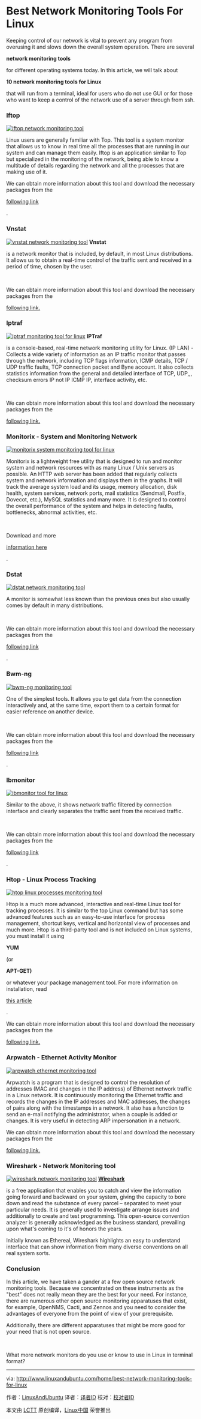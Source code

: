 Best Network Monitoring Tools For Linux
===============================


Keeping control of our network is vital to prevent any program from overusing it and slows down the overall system operation. There are several

**network monitoring tools**

for different operating systems today. In this article, we will talk about

**10 network monitoring tools for Linux**

that will run from a terminal, ideal for users who do not use GUI or for those who want to keep a control of the network use of a server through from ssh.

### Iftop

 [![iftop network monitoring tool](http://www.linuxandubuntu.com/uploads/2/1/1/5/21152474/iftop_orig.png)][2] 

Linux users are generally familiar with Top. This tool is a system monitor that allows us to know in real time all the processes that are running in our system and can manage them easily. Iftop is an application similar to Top but specialized in the monitoring of the network, being able to know a multitude of details regarding the network and all the processes that are making use of it.

We can obtain more information about this tool and download the necessary packages from the

[following link][3]

.

### Vnstat

 [![vnstat network monitoring tool](http://www.linuxandubuntu.com/uploads/2/1/1/5/21152474/editor/vnstat.png?1511885309)][4] **Vnstat**

is a network monitor that is included, by default, in most Linux distributions. It allows us to obtain a real-time control of the traffic sent and received in a period of time, chosen by the user.

​

We can obtain more information about this tool and download the necessary packages from the

[following link.][5]

### Iptraf

 [![iptraf monitoring tool for linux](http://www.linuxandubuntu.com/uploads/2/1/1/5/21152474/iptraf_orig.gif)][6] **IPTraf**

is a console-based, real-time network monitoring utility for Linux. (IP LAN) - Collects a wide variety of information as an IP traffic monitor that passes through the network, including TCP flags information, ICMP details, TCP / UDP traffic faults, TCP connection packet and Byne account. It also collects statistics information from the general and detailed interface of TCP, UDP,,, checksum errors IP not IP ICMP IP, interface activity, etc.

​

We can obtain more information about this tool and download the necessary packages from the

[following link.][7]

### Monitorix - System and Monitoring Network

 [![monitorix system monitoring tool for linux](http://www.linuxandubuntu.com/uploads/2/1/1/5/21152474/monitorix_orig.png)][8] 

Monitorix is a lightweight free utility that is designed to run and monitor system and network resources with as many Linux / Unix servers as possible. An HTTP web server has been added that regularly collects system and network information and displays them in the graphs. It will track the average system load and its usage, memory allocation, disk health, system services, network ports, mail statistics (Sendmail, Postfix, Dovecot, etc.), MySQL statistics and many more. It is designed to control the overall performance of the system and helps in detecting faults, bottlenecks, abnormal activities, etc.

​

Download and more

[information here][9]

.

### Dstat

 [![dstat network monitoring tool](http://www.linuxandubuntu.com/uploads/2/1/1/5/21152474/dstat_orig.png)][10] 

A monitor is somewhat less known than the previous ones but also usually comes by default in many distributions.

​

We can obtain more information about this tool and download the necessary packages from the

[following link][11]

.

### Bwm-ng

 [![bwm-ng monitoring tool](http://www.linuxandubuntu.com/uploads/2/1/1/5/21152474/bwm-ng_orig.png)][12] 

One of the simplest tools. It allows you to get data from the connection interactively and, at the same time, export them to a certain format for easier reference on another device.

​

We can obtain more information about this tool and download the necessary packages from the

[following link][13]

.

### Ibmonitor

 [![ibmonitor tool for linux](http://www.linuxandubuntu.com/uploads/2/1/1/5/21152474/ibmonitor_orig.jpg)][14] 

Similar to the above, it shows network traffic filtered by connection interface and clearly separates the traffic sent from the received traffic.

​

We can obtain more information about this tool and download the necessary packages from the

[following link​][15]

.

### Htop - Linux Process Tracking

 [![htop linux processes monitoring tool](http://www.linuxandubuntu.com/uploads/2/1/1/5/21152474/htop_orig.png)][16] 

Htop is a much more advanced, interactive and real-time Linux tool for tracking processes. It is similar to the top Linux command but has some advanced features such as an easy-to-use interface for process management, shortcut keys, vertical and horizontal view of processes and much more. Htop is a third-party tool and is not included on Linux systems, you must install it using

**YUM**

(or

**APT-GET)**

or whatever your package management tool. For more information on installation, read

[this article][17]

.

We can obtain more information about this tool and download the necessary packages from the

[following link.][18] 

### Arpwatch - Ethernet Activity Monitor

 [![arpwatch ethernet monitoring tool](http://www.linuxandubuntu.com/uploads/2/1/1/5/21152474/arpwatch_orig.png)][19] 

Arpwatch is a program that is designed to control the resolution of addresses (MAC and changes in the IP address) of Ethernet network traffic in a Linux network. It is continuously monitoring the Ethernet traffic and records the changes in the IP addresses and MAC addresses, the changes of pairs along with the timestamps in a network. It also has a function to send an e-mail notifying the administrator, when a couple is added or changes. It is very useful in detecting ARP impersonation in a network.

We can obtain more information about this tool and download the necessary packages from the

[following link.​][20]

### Wireshark - Network Monitoring tool

 [![wireshark network monitoring tool](http://www.linuxandubuntu.com/uploads/2/1/1/5/21152474/editor/how-to-use-wireshark_1.jpg?1512299583)][21] **[Wireshark][1]**

is a free application that enables you to catch and view the information going forward and backward on your system, giving the capacity to bore down and read the substance of every parcel – separated to meet your particular needs. It is generally used to investigate arrange issues and additionally to create and test programming. This open-source convention analyzer is generally acknowledged as the business standard, prevailing upon what's coming to it's of honors the years.

Initially known as Ethereal, Wireshark highlights an easy to understand interface that can show information from many diverse conventions on all real system sorts.

### Conclusion

​In this article, we have taken a gander at a few open source network monitoring tools. Because we concentrated on these instruments as the "best" does not really mean they are the best for your need. For instance, there are numerous other open source monitoring apparatuses that exist, for example, OpenNMS, Cacti, and Zennos and you need to consider the advantages of everyone from the point of view of your prerequisite.

Additionally, there are different apparatuses that might be more good for your need that is not open source. 

​

What more network monitors do you use or know to use in Linux in terminal format?

--------------------------------------------------------------------------------

via: http://www.linuxandubuntu.com/home/best-network-monitoring-tools-for-linux

作者：[​​LinuxAndUbuntu][a]
译者：[译者ID](https://github.com/译者ID)
校对：[校对者ID](https://github.com/校对者ID)

本文由 [LCTT](https://github.com/LCTT/TranslateProject) 原创编译，[Linux中国](https://linux.cn/) 荣誉推出

[a]:http://www.linuxandubuntu.com
[1]:https://www.wireshark.org/
[2]:http://www.linuxandubuntu.com/uploads/2/1/1/5/21152474/iftop_orig.png
[3]:http://www.ex-parrot.com/pdw/iftop/
[4]:http://www.linuxandubuntu.com/uploads/2/1/1/5/21152474/edited/vnstat.png
[5]:http://humdi.net/vnstat/
[6]:http://www.linuxandubuntu.com/uploads/2/1/1/5/21152474/iptraf_orig.gif
[7]:http://iptraf.seul.org/
[8]:http://www.linuxandubuntu.com/uploads/2/1/1/5/21152474/monitorix_orig.png
[9]:http://www.monitorix.org
[10]:http://www.linuxandubuntu.com/uploads/2/1/1/5/21152474/dstat_orig.png
[11]:http://dag.wiee.rs/home-made/dstat/
[12]:http://www.linuxandubuntu.com/uploads/2/1/1/5/21152474/bwm-ng_orig.png
[13]:http://sourceforge.net/projects/bwmng/
[14]:http://www.linuxandubuntu.com/uploads/2/1/1/5/21152474/ibmonitor_orig.jpg
[15]:http://ibmonitor.sourceforge.net/
[16]:http://www.linuxandubuntu.com/uploads/2/1/1/5/21152474/htop_orig.png
[17]:http://wesharethis.com/knowledgebase/htop-and-atop/
[18]:http://hisham.hm/htop/
[19]:http://www.linuxandubuntu.com/uploads/2/1/1/5/21152474/arpwatch_orig.png
[20]:http://linux.softpedia.com/get/System/Monitoring/arpwatch-NG-7612.shtml
[21]:http://www.linuxandubuntu.com/uploads/2/1/1/5/21152474/how-to-use-wireshark_1_orig.jpg
